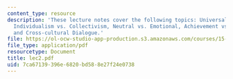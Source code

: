 ```yaml
---
content_type: resource
description: 'These lecture notes cover the following topics: Universalism vs. Particularism,
  Individualism vs. Collectivism, Neutral vs. Emotional, Achievement vs. Ascription,
  and Cross-cultural Dialogue.'
file: https://ol-ocw-studio-app-production.s3.amazonaws.com/courses/15-996-cross-cultural-leadership-fall-2004/7ca67139396e6820bd588e27f24e0738_lec2.pdf
file_type: application/pdf
resourcetype: Document
title: lec2.pdf
uid: 7ca67139-396e-6820-bd58-8e27f24e0738
---
```

